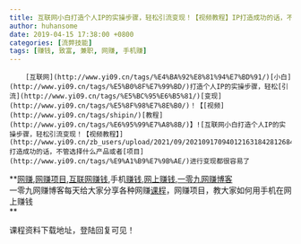 ```yaml
---
title: 互联网小白打造个人IP的实操步骤，轻松引流变现！【视频教程】IP打造成功的话，不管选择什么产品或者项目进行变现都很容易了
author: huhansome
date: 2019-04-15 17:38:00 +0800
categories: [流弊技能]
tags: [赚钱, 致富, 兼职, 网赚, 手机赚]
---
```



        [互联网](http://www.yi09.cn/tags/%E4%BA%92%E8%81%94%E7%BD%91/)[小白](http://www.yi09.cn/tags/%E5%B0%8F%E7%99%BD/)打造个人IP的实操步骤，轻松[引流](http://www.yi09.cn/tags/%E5%BC%95%E6%B5%81/)[变现](http://www.yi09.cn/tags/%E5%8F%98%E7%8E%B0/)！【[视频](http://www.yi09.cn/tags/shipin/)[教程](http://www.yi09.cn/tags/%E6%95%99%E7%A8%8B/)】![互联网小白打造个人IP的实操步骤，轻松引流变现！【视频教程】](http://www.yi09.cn/zb_users/upload/2021/09/20210917094012163184281268488.png)IP打造成功的话，不管选择什么产品或者[项目](http://www.yi09.cn/tags/%E9%A1%B9%E7%9B%AE/)进行变现都很容易了

**[网赚](http://www.yi09.cn/tags/%E7%BD%91%E8%B5%9A/),[网赚项目](http://www.yi09.cn/tags/%E7%BD%91%E8%B5%9A%E9%A1%B9%E7%9B%AE/),[互联网赚钱](http://www.yi09.cn/tags/%E4%BA%92%E8%81%94%E7%BD%91%E8%B5%9A%E9%92%B1/),手机[赚钱](http://www.yi09.cn/tags/%E8%B5%9A%E9%92%B1/),[网上赚钱](http://www.yi09.cn/tags/%E7%BD%91%E4%B8%8A%E8%B5%9A%E9%92%B1/),[一零九网赚博客](http://www.yi09.cn/tags/%E4%B8%80%E9%9B%B6%E4%B9%9D%E7%BD%91%E8%B5%9A%E5%8D%9A%E5%AE%A2/)  
一零九网赚博客每天给大家分享各种网赚[课程](http://www.yi09.cn/tags/%E8%AF%BE%E7%A8%8B/)，网赚项目，教大家如何用手机在网上赚钱  
**  
  
  

课程资料下载地址，登陆回复可见！

